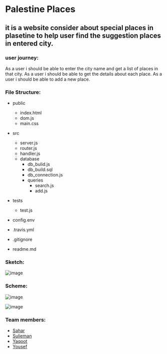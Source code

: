 # Palestine Places 

## it is a website consider about special places in plasetine to help user find the suggestion places in entered city. 

### user journey: 

As a user i should be able to enter the city name and get a list of places in that city. 
As a user i should be able to get the details about each place. 
As a user i should be able to add a new place.  

### File Structure: 

- public 
  - index.html
  - dom.js
  - main.css
   
- src
  - server.js
  - router.js
  - handler.js
  - database
    - db_bulid.js
    - db_build.sql
    - db_connection.js
    - queries
      - search.js
      - add.js
      
- tests
  - test.js
  
- config.env
- .travis.yml
- .gitignore
- readme.md

### Sketch:

![image](https://user-images.githubusercontent.com/27896127/61692669-c0714a00-ad36-11e9-8608-c476a68b9072.png)

### Scheme:
![image](https://user-images.githubusercontent.com/48014915/61699201-1a780c80-ad43-11e9-8e35-5e57fd601d6d.png)

![image](https://user-images.githubusercontent.com/48014915/61699184-151ac200-ad43-11e9-8ac9-0aed6106130e.png)
### Team members:
- [Sahar](https://github.com/saharAdem)
- [Sulieman](https://github.com/sulieman1)
- [Yaqoot](https://github.com/yaqootturman)
- [Yousef](https://github.com/YousefQwasmeh)
